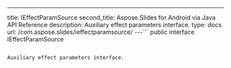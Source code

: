 ---
title: IEffectParamSource
second_title: Aspose.Slides for Android via Java API Reference
description: Auxiliary effect parameters interface.
type: docs
url: /com.aspose.slides/ieffectparamsource/
---```
public interface IEffectParamSource
```

Auxiliary effect parameters interface.
